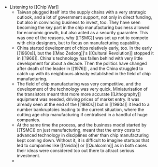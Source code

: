 - Listening to [[Chip War]]
	- Taiwan plugged itself into the supply chains with a very strategic outlook, and a lot of government support, not only in direct funding, but also in convincing business to invest, too. They have seen becoming the key part in the chip manufacturing business allowed for economic growth, but also acted as a security guarantee. This was one of the reasons, why [[TSMC]] was set up not to compete with chip designers, but to focus on manufacturing capability.
	- China started development of chips relatively early, too. In the early [[1960s]], but the [[Mao Zedong]]'s [[Cultural Revolution]] stopped it in [[1966]]. China's technology has fallen behind with very little development for about a decade. Then the politics have changed after death of the leader in [[1976]] , and the China struggled to catch up with its neighbours already established in the field of chip manufacturing.
	- The field of chip manufacturing was very competitive, and the development of the technology was very quick. Miniaturisation of the transistors meant that more more accurate [[Lithography]] equipment was needed, driving prices of market entry. It was already seen at the end of the [[1980s]] but in [[1990s]] it lead to a number bankruptcies leading to the current situation, where the cutting age chip manufacturing if centralised in a handful of huge companies.
	- At the same time the process, and the business model started by [[TSMC]] on just manufacturing, meant that the entry costs to advanced technology in disciplines other than chip manufacturing kept coming down. Without it, it is difficult to imagine startups that led to companies like [[Nvidia]] or [[Qualcomm]] as in both cases their ideas were considered too out there to attract serious investment.
	-